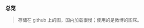 ### 总览
> 存储在 github 上的图，国内加载很慢；使用的是微博的图床。

<img src="https://wx4.sinaimg.cn/large/008xvbVOgy1hbiyfs8iq3j318i1q4wu6.jpg" alt="" />
